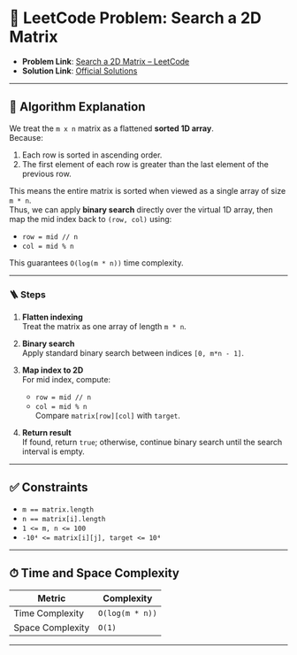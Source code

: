 # 🧩 LeetCode Problem: Search a 2D Matrix

- **Problem Link**: [Search a 2D Matrix – LeetCode](https://leetcode.com/problems/search-a-2d-matrix/)
- **Solution Link**: [Official Solutions](https://leetcode.com/problems/search-a-2d-matrix/solutions/)

---

## 🧠 Algorithm Explanation

We treat the `m x n` matrix as a flattened **sorted 1D array**.  
Because:

1. Each row is sorted in ascending order.  
2. The first element of each row is greater than the last element of the previous row.  

This means the entire matrix is sorted when viewed as a single array of size `m * n`.  
Thus, we can apply **binary search** directly over the virtual 1D array, then map the mid index back to `(row, col)` using:

- `row = mid // n`
- `col = mid % n`

This guarantees `O(log(m * n))` time complexity.

---

### 🪜 Steps

1. **Flatten indexing**  
   Treat the matrix as one array of length `m * n`.  

2. **Binary search**  
   Apply standard binary search between indices `[0, m*n - 1]`.  

3. **Map index to 2D**  
   For mid index, compute:  
   - `row = mid // n`  
   - `col = mid % n`  
   Compare `matrix[row][col]` with `target`.  

4. **Return result**  
   If found, return `true`; otherwise, continue binary search until the search interval is empty.  

---

## ✅ Constraints

- `m == matrix.length`  
- `n == matrix[i].length`  
- `1 <= m, n <= 100`  
- `-10⁴ <= matrix[i][j], target <= 10⁴`  

---

## ⏱ Time and Space Complexity

| Metric            | Complexity     |
|-------------------|----------------|
| Time Complexity   | `O(log(m * n))` |
| Space Complexity  | `O(1)`         |

---
